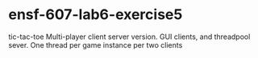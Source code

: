 # ensf-607-lab6-exercise5
tic-tac-toe Multi-player client server version. GUI clients, and threadpool sever. One thread per game instance per two clients
